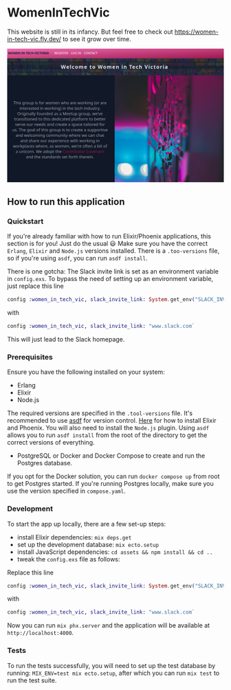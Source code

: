 # WomenInTechVic

This website is still in its infancy.
But feel free to check out https://women-in-tech-vic.fly.dev/ to see it grow over time.

![picture of the landing page](image.png)


## How to run this application 

### Quickstart

If you're already familiar with how to run Elixir/Phoenix applications, this section is for you!
Just do the usual 😃 
Make sure you have the correct `Erlang`, `Elixir` and `Node.js` versions installed. There is a `.too-versions` file, so if you're using `asdf`, you can run `asdf install`.

There is one gotcha:
The Slack invite link is set as an environment variable in `config.exs`. 
To bypass the need of setting up an environment variable, just replace this line

```Elixir
config :women_in_tech_vic, slack_invite_link: System.get_env("SLACK_INVITE_LINK")
```

with 
```Elixir
config :women_in_tech_vic, slack_invite_link: "www.slack.com`
```
This will just lead to the Slack homepage.

### Prerequisites

Ensure you have the following installed on your system: 

- Erlang
- Elixir 
- Node.js 

The required versions are specified in the `.tool-versions` file. It's recommended to use [asdf](https://asdf-vm.com/) for
version control. [Here](https://www.gigalixir.com/blog/a-beginners-guide-to-installing-elixir-with-asdf/) for how to install Elixir and Phoenix.
You will also need to install the `Node.js` plugin.
Using `asdf` allows you to run `asdf install` from the root of the directory to get the correct versions of everything.


- PostgreSQL or Docker and Docker Compose to create and run the Postgres database.

If you opt for the Docker solution, you can run `docker compose up` from root to get Postgres started. If you're running Postgres locally, make sure you use the version specified in `compose.yaml`.

### Development

To start the app up locally, there are a few set-up steps:

- install Elixir dependencies: `mix deps.get`
- set up the development database: `mix ecto.setup`
- install JavaScript dependencies: `cd assets && npm install && cd ..`
- tweak the `config.exs` file as follows:

Replace this line


```Elixir
config :women_in_tech_vic, slack_invite_link: System.get_env("SLACK_INVITE_LINK")
```

with 
```Elixir
config :women_in_tech_vic, slack_invite_link: "www.slack.com`
```

Now you can run `mix phx.server` and the application will be available at `http://localhost:4000`.


### Tests

To run the tests successfully, you will need to set up the test database by running:
`MIX_ENV=test mix ecto.setup`, after which you can run `mix test` to run the test suite.
